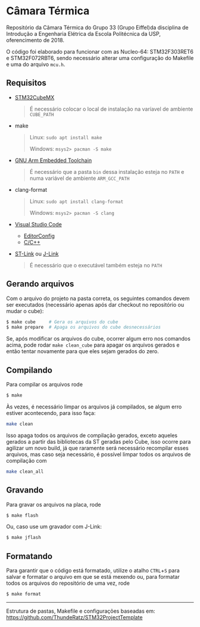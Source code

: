 # Câmara Térmica

Repositório da Câmara Térmica do Grupo 33 (Grupo Eiffel)da disciplina de Introdução a Engenharia Elétrica da Escola Politécnica da USP, oferencimento de 2018.

O código foi elaborado para funcionar com as Nucleo-64: STM32F303RET6 e STM32F072RBT6, sendo necessário alterar uma configuração do Makefile e uma do arquivo `mcu.h`. 

## Requisitos

* [STM32CubeMX](https://www.st.com/en/development-tools/stm32cubemx.html)
  > É necessário colocar o local de instalação na varíavel de ambiente `CUBE_PATH`

* make
  > Linux: `sudo apt install make`
  >
  > Windows: `msys2> pacman -S make`

* [GNU Arm Embedded Toolchain](https://developer.arm.com/open-source/gnu-toolchain/gnu-rm/downloads)
  > É necessário que a pasta `bin` dessa instalação esteja no `PATH`
  > e numa variável de ambiente `ARM_GCC_PATH`

* clang-format
  > Linux: `sudo apt install clang-format`
  >
  > Windows: `msys2> pacman -S clang`

* [Visual Studio Code](https://code.visualstudio.com/)
  * [EditorConfig](https://marketplace.visualstudio.com/items?itemName=EditorConfig.EditorConfig)
  * [C/C++](https://marketplace.visualstudio.com/items?itemName=ms-vscode.cpptools)

* [ST-Link](https://github.com/texane/stlink) ou [J-Link](https://www.segger.com/downloads/jlink/)
  > É necessário que o executável também esteja no `PATH`

## Gerando arquivos

Com o arquivo do projeto na pasta correta, os seguintes comandos devem ser 
executados (necessário apenas após dar checkout no repositório ou mudar o cube):

```bash
$ make cube     # Gera os arquivos do cube
$ make prepare  # Apaga os arquivos do cube desnecessários
```

Se, após modificar os arquivos do cube, ocorrer algum erro nos comandos acima,
pode rodar `make clean_cube` para apagar os arquivos gerados e então tentar 
novamente para que eles sejam gerados do zero.


## Compilando

Para compilar os arquivos rode

```bash
$ make
```

Às vezes, é necessário limpar os arquivos já compilados, se algum erro estiver 
acontecendo, para isso faça:

```bash
make clean
```

Isso apaga todos os arquivos de compilação gerados, exceto aqueles gerados a 
partir  das bibliotecas da ST geradas pelo Cube, isso ocorre para agilizar um 
novo build, já que raramente será necessário recompilar esses arquivos, mas caso 
seja necessário, é possível limpar todos os arquivos de compilação com

```bash
make clean_all
```

## Gravando

Para gravar os arquivos na placa, rode

```bash
$ make flash
```

Ou, caso use um gravador com J-Link:

```bash
$ make jflash
```

## Formatando

Para garantir que o código está formatado, utilize o atalho `CTRL`+`S` para
salvar e formatar o arquivo em que se está mexendo ou, para formatar todos
os arquivos do repositório de uma vez, rode 

```bash
$ make format
```

---

Estrutura de pastas, Makefile e configurações baseadas em: https://github.com/ThundeRatz/STM32ProjectTemplate
